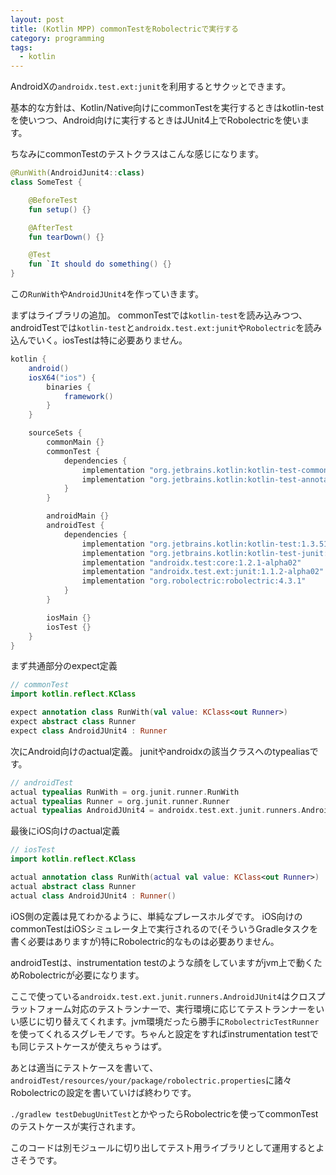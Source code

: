 ```yaml
---
layout: post
title: (Kotlin MPP) commonTestをRobolectricで実行する
category: programming
tags:
  - kotlin
---
```


AndroidXの`androidx.test.ext:junit`を利用するとサクッとできます。

基本的な方針は、Kotlin/Native向けにcommonTestを実行するときはkotlin-testを使いつつ、Android向けに実行するときはJUnit4上でRobolectricを使います。

ちなみにcommonTestのテストクラスはこんな感じになります。

```kotlin
@RunWith(AndroidJunit4::class)
class SomeTest {

    @BeforeTest
    fun setup() {}

    @AfterTest
    fun tearDown() {}

    @Test
    fun `It should do something() {}
}
```

この`RunWith`や`AndroidJUnit4`を作っていきます。


まずはライブラリの追加。
commonTestでは`kotlin-test`を読み込みつつ、androidTestでは`kotlin-test`と`androidx.test.ext:junit`や`Robolectric`を読み込んでいく。iosTestは特に必要ありません。

```gradle
kotlin {
    android()
    iosX64("ios") {
        binaries {
            framework()
        }
    }

    sourceSets {
        commonMain {}
        commonTest {
            dependencies {
                implementation "org.jetbrains.kotlin:kotlin-test-common:1.3.51"
                implementation "org.jetbrains.kotlin:kotlin-test-annotations-common:1.3.51"
            }
        }

        androidMain {}
        androidTest {
            dependencies {
                implementation "org.jetbrains.kotlin:kotlin-test:1.3.51"
                implementation "org.jetbrains.kotlin:kotlin-test-junit:1.3.51"
                implementation "androidx.test:core:1.2.1-alpha02"
                implementation "androidx.test.ext:junit:1.1.2-alpha02"
                implementation "org.robolectric:robolectric:4.3.1"
            }
        }

        iosMain {}
        iosTest {}
    }
}
```

まず共通部分のexpect定義

```kotlin
// commonTest
import kotlin.reflect.KClass

expect annotation class RunWith(val value: KClass<out Runner>)
expect abstract class Runner
expect class AndroidJUnit4 : Runner
```

次にAndroid向けのactual定義。
junitやandroidxの該当クラスへのtypealiasです。

```kotlin
// androidTest
actual typealias RunWith = org.junit.runner.RunWith
actual typealias Runner = org.junit.runner.Runner
actual typealias AndroidJUnit4 = androidx.test.ext.junit.runners.AndroidJUnit4
```

最後にiOS向けのactual定義

```kotlin
// iosTest
import kotlin.reflect.KClass

actual annotation class RunWith(actual val value: KClass<out Runner>)
actual abstract class Runner
actual class AndroidJUnit4 : Runner()
```

iOS側の定義は見てわかるように、単純なプレースホルダです。
iOS向けのcommonTestはiOSシミュレータ上で実行されるので(そういうGradleタスクを書く必要はありますが)特にRobolectric的なものは必要ありません。

androidTestは、instrumentation testのような顔をしていますがjvm上で動くためRobolectricが必要になります。

ここで使っている`androidx.test.ext.junit.runners.AndroidJUnit4`はクロスプラットフォーム対応のテストランナーで、実行環境に応じてテストランナーをいい感じに切り替えてくれます。jvm環境だったら勝手に`RobolectricTestRunner`を使ってくれるスグレモノです。ちゃんと設定をすればinstrumentation testでも同じテストケースが使えちゃうはず。

あとは適当にテストケースを書いて、`androidTest/resources/your/package/robolectric.properties`に諸々Robolectricの設定を書いていけば終わりです。

`./gradlew testDebugUnitTest`とかやったらRobolectricを使ってcommonTestのテストケースが実行されます。

このコードは別モジュールに切り出してテスト用ライブラリとして運用するとよさそうです。
